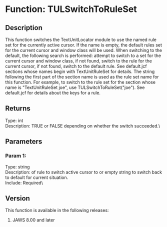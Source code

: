 # Function: TULSwitchToRuleSet

## Description

This function switches the TextUnitLocator module to use the named rule
set for the currently active cursor. If the name is empty, the default
rules set for the current cursor and window class will be used. When
switching to the default, the following search is performed: attempt to
switch to a set for the current cursor and window class, if not found,
switch to the rule for the current cursor, if not found, switch to the
default rule. See default.jcf sections whose names begin with
TextUnitRuleSet for details. The string following the first part of the
section name is used as the rule set name for this function. For
example, to switch to the rule set for the section whose name is
\"TextUnitRuleSet joe\", use TULSwitchToRuleSet(\"joe\"). See
default.jcf for details about the keys for a rule.

## Returns

Type: int\
Description: TRUE or FALSE depending on whether the switch succeeded.\

## Parameters

### Param 1:

Type: string\
Description: of rule to switch active cursor to or empty string to
switch back to default for current situation.\
Include: Required\

## Version

This function is available in the following releases:

1.  JAWS 8.00 and later
